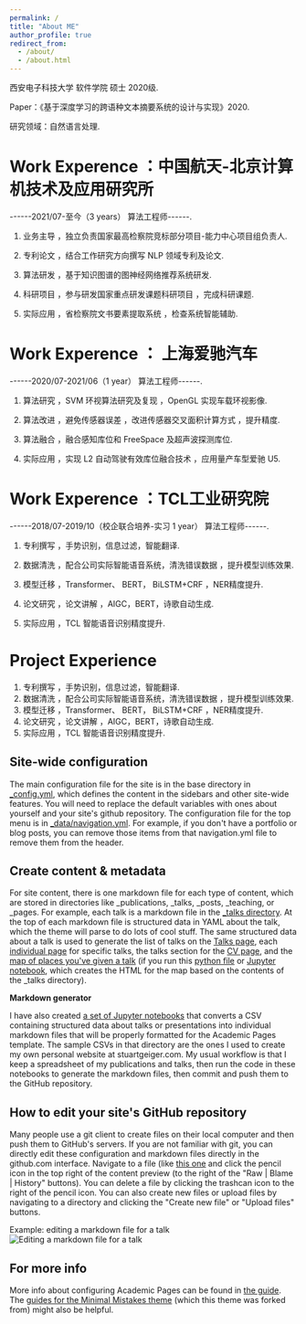 ```yaml
---
permalink: /
title: "About ME"
author_profile: true
redirect_from: 
  - /about/
  - /about.html
---
```


西安电子科技大学 软件学院 硕士 2020级. 

Paper：《基于深度学习的跨语种文本摘要系统的设计与实现》2020.

研究领域：自然语言处理.


Work Experence ：中国航天-北京计算机技术及应用研究所
======
  ------2021/07-至今（3 years）                     算法工程师------. 
  
  1. 业务主导 ，独立负责国家最高检察院竞标部分项目-能力中心项目组负责人.
  
  2. 专利论文 ，结合工作研究方向撰写 NLP 领域专利及论文.
  
  3. 算法研发 ，基于知识图谱的图神经网络推荐系统研发.
  
  4. 科研项目 ，参与研发国家重点研发课题科研项目 ，完成科研课题.
  
  5. 实际应用 ，省检察院文书要素提取系统 ，检查系统智能辅助.



Work Experence ： 上海爱驰汽车 
======
  ------2020/07-2021/06（1 year）                  算法工程师------. 
  
  1. 算法研究 ，SVM 环视算法研究及复现 ，OpenGL 实现车载环视影像.
  
  2. 算法改进 ，避免传感器误差 ，改进传感器交叉面积计算方式 ，提升精度.
  
  3. 算法融合 ，融合感知库位和 FreeSpace 及超声波探测库位.
  
  4. 实际应用 ，实现 L2 自动驾驶有效库位融合技术 ，应用量产车型爱驰 U5.



Work Experence ：TCL工业研究院 
======
  ------2018/07-2019/10（校企联合培养-实习 1 year）  算法工程师------. 
  
  1. 专利撰写 ，手势识别，信息过滤，智能翻译.
  
  2. 数据清洗 ，配合公司实际智能语音系统，清洗错误数据 ，提升模型训练效果.
  
  3. 模型迁移 ，Transformer、 BERT， BiLSTM+CRF ，NER精度提升.
  
  4. 论文研究 ，论文讲解 ，AIGC，BERT，诗歌自动生成.
  
  5. 实际应用 ，TCL 智能语音识别精度提升.


Project Experience
======
1. 专利撰写 ，手势识别，信息过滤，智能翻译.
1. 数据清洗 ，配合公司实际智能语音系统，清洗错误数据 ，提升模型训练效果.
1. 模型迁移 ，Transformer、 BERT， BiLSTM+CRF ，NER精度提升.
1. 论文研究 ，论文讲解 ，AIGC，BERT，诗歌自动生成.
1. 实际应用 ，TCL 智能语音识别精度提升.

Site-wide configuration
------
The main configuration file for the site is in the base directory in [_config.yml](https://github.com/academicpages/academicpages.github.io/blob/master/_config.yml), which defines the content in the sidebars and other site-wide features. You will need to replace the default variables with ones about yourself and your site's github repository. The configuration file for the top menu is in [_data/navigation.yml](https://github.com/academicpages/academicpages.github.io/blob/master/_data/navigation.yml). For example, if you don't have a portfolio or blog posts, you can remove those items from that navigation.yml file to remove them from the header. 

Create content & metadata
------
For site content, there is one markdown file for each type of content, which are stored in directories like _publications, _talks, _posts, _teaching, or _pages. For example, each talk is a markdown file in the [_talks directory](https://github.com/academicpages/academicpages.github.io/tree/master/_talks). At the top of each markdown file is structured data in YAML about the talk, which the theme will parse to do lots of cool stuff. The same structured data about a talk is used to generate the list of talks on the [Talks page](https://academicpages.github.io/talks), each [individual page](https://academicpages.github.io/talks/2012-03-01-talk-1) for specific talks, the talks section for the [CV page](https://academicpages.github.io/cv), and the [map of places you've given a talk](https://academicpages.github.io/talkmap.html) (if you run this [python file](https://github.com/academicpages/academicpages.github.io/blob/master/talkmap.py) or [Jupyter notebook](https://github.com/academicpages/academicpages.github.io/blob/master/talkmap.ipynb), which creates the HTML for the map based on the contents of the _talks directory).

**Markdown generator**

I have also created [a set of Jupyter notebooks](https://github.com/academicpages/academicpages.github.io/tree/master/markdown_generator
) that converts a CSV containing structured data about talks or presentations into individual markdown files that will be properly formatted for the Academic Pages template. The sample CSVs in that directory are the ones I used to create my own personal website at stuartgeiger.com. My usual workflow is that I keep a spreadsheet of my publications and talks, then run the code in these notebooks to generate the markdown files, then commit and push them to the GitHub repository.

How to edit your site's GitHub repository
------
Many people use a git client to create files on their local computer and then push them to GitHub's servers. If you are not familiar with git, you can directly edit these configuration and markdown files directly in the github.com interface. Navigate to a file (like [this one](https://github.com/academicpages/academicpages.github.io/blob/master/_talks/2012-03-01-talk-1.md) and click the pencil icon in the top right of the content preview (to the right of the "Raw | Blame | History" buttons). You can delete a file by clicking the trashcan icon to the right of the pencil icon. You can also create new files or upload files by navigating to a directory and clicking the "Create new file" or "Upload files" buttons. 

Example: editing a markdown file for a talk
![Editing a markdown file for a talk](/images/editing-talk.png)

For more info
------
More info about configuring Academic Pages can be found in [the guide](https://academicpages.github.io/markdown/). The [guides for the Minimal Mistakes theme](https://mmistakes.github.io/minimal-mistakes/docs/configuration/) (which this theme was forked from) might also be helpful.
